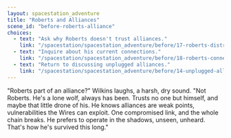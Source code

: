 ```yaml
---
layout: spacestation_adventure
title: "Roberts and Alliances"
scene_id: "before-roberts-alliance"
choices:
  - text: "Ask why Roberts doesn't trust alliances."
    link: "/spacestation/spacestation_adventure/before/17-roberts-distrust/"
  - text: "Inquire about his current connections."
    link: "/spacestation/spacestation_adventure/before/18-roberts-connections/"
  - text: "Return to discussing unplugged alliances."
    link: "/spacestation/spacestation_adventure/before/14-unplugged-alliances/"
---
```


"Roberts part of an alliance?" Wilkins laughs, a harsh, dry sound. "Not Roberts. He's a lone wolf, always has been. Trusts no one but himself, and maybe that little drone of his. He knows alliances are weak points, vulnerabilities the Wires can exploit. One compromised link, and the whole chain breaks. He prefers to operate in the shadows, unseen, unheard. That's how he's survived this long."
